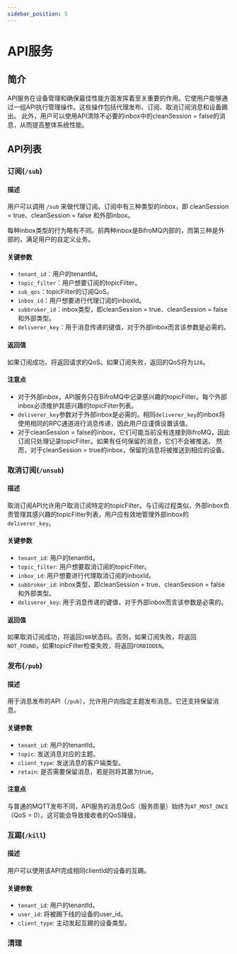 ```yaml
---
sidebar_position: 5
---
```


# API服务
## 简介
API服务在设备管理和确保最佳性能方面发挥着至关重要的作用。它使用户能够通过一组API执行管理操作。这些操作包括代理发布、订阅、取消订阅消息和设备踢出。
此外，用户可以使用API清除不必要的inbox中的cleanSession = false的消息，从而提高整体系统性能。
## API列表
### 订阅(`/sub`)
#### 描述
用户可以调用 `/sub` 来做代理订阅。订阅中有三种类型的inbox，即 cleanSession = true、cleanSession = false 和外部inbox。

每种inbox类型的行为略有不同。前两种inbox是BifroMQ内部的，而第三种是外部的，满足用户的自定义业务。
#### 关键参数
* `tenant_id`：用户的tenantId。
* `topic_filter`：用户想要订阅的topicFilter。
* `sub_qos`：topicFilter的订阅QoS。
* `inbox_id`：用户想要进行代理订阅的inboxId。
* `subbroker_id`：inbox类型，即cleanSession = true、cleanSession = false和外部类型。
* `deliverer_key`：用于消息传递的键值，对于外部inbox而言该参数是必需的。
#### 返回值
如果订阅成功，将返回请求的QoS。如果订阅失败，返回的QoS将为`128`。
#### 注意点
* 对于外部inbox，API服务只在BifroMQ中记录感兴趣的topicFilter。每个外部inbox必须维护其感兴趣的topicFilter列表。
* `deliverer_key`参数对于外部inbox是必需的。相同`deliverer_key`的inbox将使用相同的RPC通道进行消息传递，因此用户应谨慎设置该值。
* 对于cleanSession = false的inbox，它们可能当前没有连接到BifroMQ，因此订阅只处理记录topicFilter。如果有任何保留的消息，它们不会被推送。
然而，对于cleanSession = true的inbox，保留的消息将被推送到相应的设备。
### 取消订阅(`/unsub`)
#### 描述
取消订阅API允许用户取消订阅特定的topicFilter。与订阅过程类似，外部inbox负责管理其感兴趣的topicFilter列表，用户应有效地管理外部inbox的
`deliverer_key`。
#### 关键参数
* `tenant_id`: 用户的tenantId。
* `topic_filter`: 用户想要取消订阅的topicFilter。
* `inbox_id`: 用户想要进行代理取消订阅的inboxId。
* `subbroker_id`: inbox类型，即cleanSession = true、cleanSession = false和外部类型。
* `deliverer_key`: 用于消息传递的键值，对于外部inbox而言该参数是必需的。
#### 返回值
如果取消订阅成功，将返回`200`状态码。否则，如果订阅失败，将返回`NOT_FOUND`，如果topicFilter检查失败，将返回`FORBIDDEN`。
### 发布(`/pub`)
#### 描述
用于消息发布的API（`/pub`），允许用户向指定主题发布消息。它还支持保留消息。
#### 关键参数
* `tenant_id`: 用户的tenantId。
* `topic`: 发送消息对应的主题。
* `client_type`: 发送消息的客户端类型。
* `retain`: 是否需要保留消息，若是则将其置为true。
#### 注意点
与普通的MQTT发布不同，API服务的消息QoS（服务质量）始终为`AT_MOST_ONCE`（QoS = 0）。这可能会导致接收者的QoS降级。
### 互踢(`/kill`)
#### 描述
用户可以使用该API完成相同clientId的设备的互踢。
#### 关键参数
* `tenant_id`: 用户的tenantId。
* `user_id`: 将被踢下线的设备的user_id。
* `client_type`: 主动发起互踢的设备类型。
### 清理